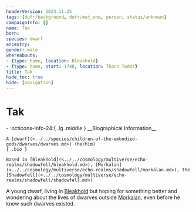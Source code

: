 ```yaml
---
headerVersion: 2023.11.25
tags: [dufr/background, dufr/met_one, person, status/unknown]
campaignInfo: []
name: Tak
born:
species: dwarf
ancestry:
gender: male
whereabouts:
- {type: home, location: Bleakhold}
- {type: home, start: 1748, location: Tharn Todor}
title: Tak
hide_toc: true
hide: [navigation]
---
```

# Tak
<div class="grid cards ext-narrow-margin ext-one-column" markdown>
- :octicons-info-24:{ .lg .middle } __Biographical Information__

    A [dwarf](<../../species/children-of-the-embodied-gods/dwarves/dwarves.md>) (he/him)  
    { .bio }

    Based in [Bleakhold](<../../cosmology/multiverse/echo-realms/shadowfell/bleakhold.md>), [Morkalan](<../../cosmology/multiverse/echo-realms/shadowfell/morkalan.md>), the [Shadowfell](<../../cosmology/multiverse/echo-realms/shadowfell/shadowfell.md>)
</div>


A young dwarf, living in [Bleakhold](<../../cosmology/multiverse/echo-realms/shadowfell/bleakhold.md>) but hoping for something better and wondering about the lives of dwarves outside [Morkalan](<../../cosmology/multiverse/echo-realms/shadowfell/morkalan.md>), even before he knew such dwarves existed. 